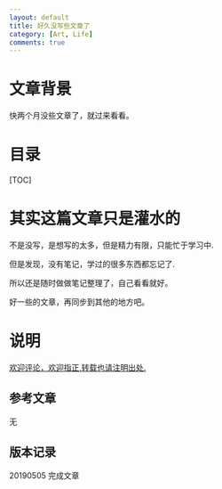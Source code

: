 ```yaml
---
layout: default
title: 好久没写些文章了
category: [Art, Life]
comments: true
---
```



# 文章背景
快两个月没些文章了，就过来看看。









# 目录

[TOC]









# 其实这篇文章只是灌水的
不是没写，是想写的太多，但是精力有限，只能忙于学习中.

但是发现，没有笔记，学过的很多东西都忘记了.

所以还是随时做做笔记整理了，自己看看就好。

好一些的文章，再同步到其他的地方吧。


# 说明


[欢迎评论，欢迎指正,转载也请注明出处.](https://wangkun19930608.github.io/art/life/2019/05/05/dailynote/)

## 参考文章

无

## 版本记录

20190505 完成文章



